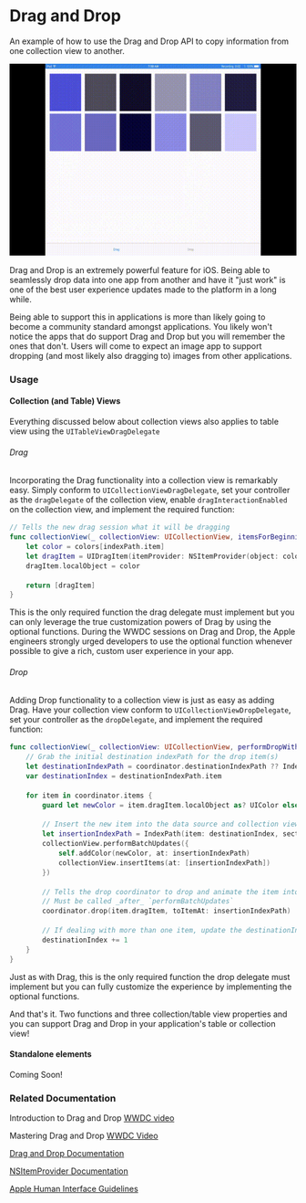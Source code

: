 # Drag and Drop

An example of how to use the Drag and Drop API to copy information from one collection view to another.


<img src="multi_drag_drop.gif">

Drag and Drop is an extremely powerful feature for iOS.  Being able to seamlessly drop data into one app from another and have it "just work" is one of the best user experience updates made to the platform in a long while.

Being able to support this in applications is more than likely going to become a community standard amongst applications.  You likely won't notice the apps that do support Drag and Drop but you will remember the ones that don't.  Users will come to expect an image app to support dropping (and most likely also dragging to) images from other applications.

### Usage
#### Collection (and Table) Views
Everything discussed below about collection views also applies to table view using the `UITableViewDragDelegate`
###### Drag
Incorporating the Drag functionality into a collection view is remarkably easy.  Simply conform to `UICollectionViewDragDelegate`, set your controller as the `dragDelegate` of the collection view, enable `dragInteractionEnabled` on the collection view, and implement the required function:
```swift
// Tells the new drag session what it will be dragging
func collectionView(_ collectionView: UICollectionView, itemsForBeginning session: UIDragSession, at indexPath: IndexPath) -> [UIDragItem] {
    let color = colors[indexPath.item]
    let dragItem = UIDragItem(itemProvider: NSItemProvider(object: color))
    dragItem.localObject = color

    return [dragItem]
}
```
This is the only required function the drag delegate must implement but you can only leverage the true customization powers of Drag by using the optional functions.  During the WWDC sessions on Drag and Drop, the Apple engineers strongly urged developers to use the optional function whenever possible to give a rich, custom user experience in your app.

###### Drop
Adding Drop functionality to a collection view is just as easy as adding Drag.  Have your collection view conform to `UICollectionViewDropDelegate`, set your controller as the `dropDelegate`, and implement the required function:
```swift
func collectionView(_ collectionView: UICollectionView, performDropWith coordinator: UICollectionViewDropCoordinator) {
    // Grab the initial destination indexPath for the drop item(s)
    let destinationIndexPath = coordinator.destinationIndexPath ?? IndexPath(item: 0, section: 0)
    var destinationIndex = destinationIndexPath.item

    for item in coordinator.items {
        guard let newColor = item.dragItem.localObject as? UIColor else { continue }

        // Insert the new item into the data source and collection view
        let insertionIndexPath = IndexPath(item: destinationIndex, section: 0)
        collectionView.performBatchUpdates({
            self.addColor(newColor, at: insertionIndexPath)
            collectionView.insertItems(at: [insertionIndexPath])
        })

        // Tells the drop coordinator to drop and animate the item into the `insertionIndexPath`
        // Must be called _after_ `performBatchUpdates`
        coordinator.drop(item.dragItem, toItemAt: insertionIndexPath)

        // If dealing with more than one item, update the destinationIndex by 1
        destinationIndex += 1
    }
}
```
Just as with Drag, this is the only required function the drop delegate must implement but you can fully customize the experience by implementing the optional functions.

And that's it.  Two functions and three collection/table view properties and you can support Drag and Drop in your application's table or collection view!

#### Standalone elements
Coming Soon!

### Related Documentation
Introduction to Drag and Drop [WWDC video](https://developer.apple.com/videos/play/wwdc2017/203/)

Mastering Drag and Drop [WWDC Video](https://developer.apple.com/videos/play/wwdc2017/213/)

[Drag and Drop Documentation](https://developer.apple.com/documentation/uikit/drag_and_drop)

[NSItemProvider Documentation](https://developer.apple.com/documentation/foundation/nsitemprovider)

[Apple Human Interface Guidelines](https://developer.apple.com/ios/human-interface-guidelines/interaction/drag-and-drop/)

